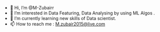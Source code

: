 - 👋 Hi, I’m @M-Zubairr
- 👀 I’m interested in Data Featuring, Data Analysing by using ML Algos .  
- 🌱 I’m currently learning new skills of Data scientist.
- 📫 How to reach me  : M.zubair2015@live.com

<!---
M-Zubairr/zubair is a ✨ special ✨ repository because its `README.md` (this file) appears on your GitHub profile.
You can click the Preview link to take a look at your changes.
--->
